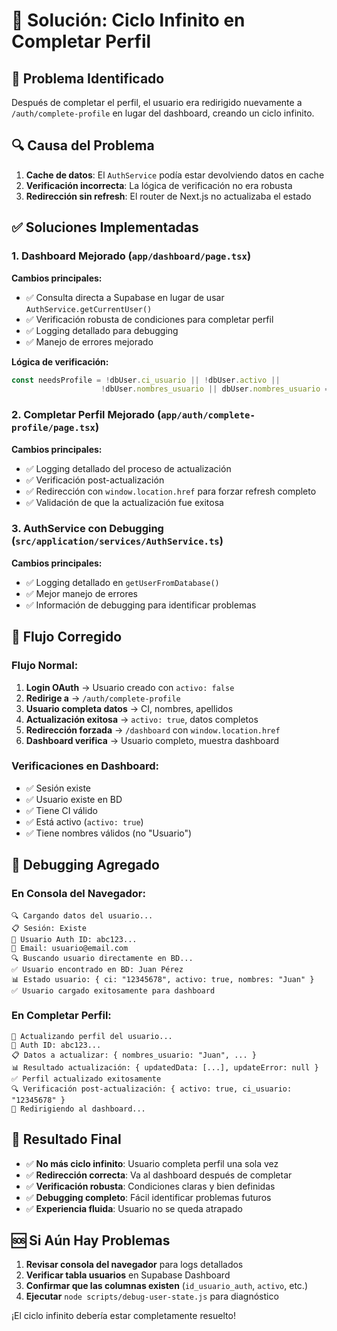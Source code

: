# 🔄 Solución: Ciclo Infinito en Completar Perfil

## 🎯 Problema Identificado

Después de completar el perfil, el usuario era redirigido nuevamente a `/auth/complete-profile` en lugar del dashboard, creando un ciclo infinito.

## 🔍 Causa del Problema

1. **Cache de datos**: El `AuthService` podía estar devolviendo datos en cache
2. **Verificación incorrecta**: La lógica de verificación no era robusta
3. **Redirección sin refresh**: El router de Next.js no actualizaba el estado

## ✅ Soluciones Implementadas

### 1. Dashboard Mejorado (`app/dashboard/page.tsx`)

**Cambios principales:**
- ✅ Consulta directa a Supabase en lugar de usar `AuthService.getCurrentUser()`
- ✅ Verificación robusta de condiciones para completar perfil
- ✅ Logging detallado para debugging
- ✅ Manejo de errores mejorado

**Lógica de verificación:**
```javascript
const needsProfile = !dbUser.ci_usuario || !dbUser.activo || 
                    !dbUser.nombres_usuario || dbUser.nombres_usuario === 'Usuario'
```

### 2. Completar Perfil Mejorado (`app/auth/complete-profile/page.tsx`)

**Cambios principales:**
- ✅ Logging detallado del proceso de actualización
- ✅ Verificación post-actualización
- ✅ Redirección con `window.location.href` para forzar refresh completo
- ✅ Validación de que la actualización fue exitosa

### 3. AuthService con Debugging (`src/application/services/AuthService.ts`)

**Cambios principales:**
- ✅ Logging detallado en `getUserFromDatabase()`
- ✅ Mejor manejo de errores
- ✅ Información de debugging para identificar problemas

## 🧪 Flujo Corregido

### Flujo Normal:
1. **Login OAuth** → Usuario creado con `activo: false`
2. **Redirige a** → `/auth/complete-profile`
3. **Usuario completa datos** → CI, nombres, apellidos
4. **Actualización exitosa** → `activo: true`, datos completos
5. **Redirección forzada** → `/dashboard` con `window.location.href`
6. **Dashboard verifica** → Usuario completo, muestra dashboard

### Verificaciones en Dashboard:
- ✅ Sesión existe
- ✅ Usuario existe en BD
- ✅ Tiene CI válido
- ✅ Está activo (`activo: true`)
- ✅ Tiene nombres válidos (no "Usuario")

## 🔧 Debugging Agregado

### En Consola del Navegador:
```
🔍 Cargando datos del usuario...
📋 Sesión: Existe
👤 Usuario Auth ID: abc123...
📧 Email: usuario@email.com
🔍 Buscando usuario directamente en BD...
✅ Usuario encontrado en BD: Juan Pérez
📊 Estado usuario: { ci: "12345678", activo: true, nombres: "Juan" }
✅ Usuario cargado exitosamente para dashboard
```

### En Completar Perfil:
```
📝 Actualizando perfil del usuario...
👤 Auth ID: abc123...
📋 Datos a actualizar: { nombres_usuario: "Juan", ... }
📊 Resultado actualización: { updatedData: [...], updateError: null }
✅ Perfil actualizado exitosamente
🔍 Verificación post-actualización: { activo: true, ci_usuario: "12345678" }
🔄 Redirigiendo al dashboard...
```

## 🎯 Resultado Final

- ✅ **No más ciclo infinito**: Usuario completa perfil una sola vez
- ✅ **Redirección correcta**: Va al dashboard después de completar
- ✅ **Verificación robusta**: Condiciones claras y bien definidas
- ✅ **Debugging completo**: Fácil identificar problemas futuros
- ✅ **Experiencia fluida**: Usuario no se queda atrapado

## 🆘 Si Aún Hay Problemas

1. **Revisar consola del navegador** para logs detallados
2. **Verificar tabla usuarios** en Supabase Dashboard
3. **Confirmar que las columnas existen** (`id_usuario_auth`, `activo`, etc.)
4. **Ejecutar** `node scripts/debug-user-state.js` para diagnóstico

¡El ciclo infinito debería estar completamente resuelto!